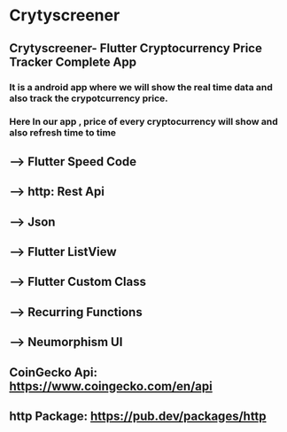 # Crytyscreener

## Crytyscreener- Flutter Cryptocurrency Price Tracker Complete App
### It is a android app where we will show the real time data and also track the crypotcurrency price.
### Here In our app , price of every cryptocurrency will show and also refresh time to time 

## --> Flutter Speed Code
## --> http: Rest Api
## --> Json
## --> Flutter ListView
## --> Flutter Custom Class
## --> Recurring Functions
## --> Neumorphism UI

## CoinGecko Api: https://www.coingecko.com/en/api
## http Package: https://pub.dev/packages/http


